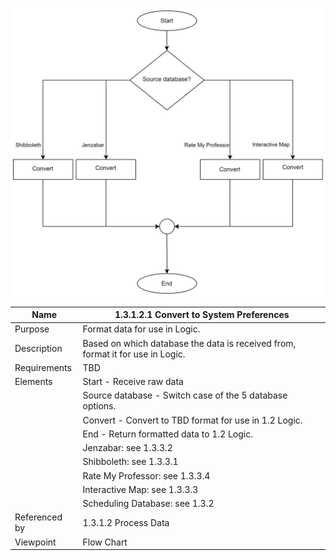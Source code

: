 ![Convert to System Preferences FC](TeamOneFiles/1.3.1.2.1FC(4).svg)

| Name | 1.3.1.2.1 Convert to System Preferences |
| ----------- | ----------- |
| Purpose | Format data for use in Logic.|
| Description | Based on which database the data is received from, format it for use in Logic.|
| Requirements | TBD  |
| Elements | Start - Receive raw data|
|          | Source database - Switch case of the 5 database options.|
|          | Convert - Convert to TBD format for use in 1.2 Logic.|
|          | End - Return formatted data to 1.2 Logic.|
|          | Jenzabar: see 1.3.3.2|
|          | Shibboleth: see 1.3.3.1|
|          | Rate My Professor: see 1.3.3.4|
|          | Interactive Map: see 1.3.3.3|
|          | Scheduling Database: see 1.3.2|
| Referenced by | 1.3.1.2 Process Data |
| Viewpoint | Flow Chart |
